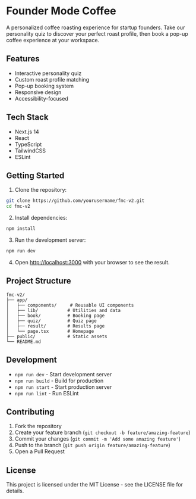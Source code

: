 # Founder Mode Coffee

A personalized coffee roasting experience for startup founders. Take our personality quiz to discover your perfect roast profile, then book a pop-up coffee experience at your workspace.

## Features

- Interactive personality quiz
- Custom roast profile matching
- Pop-up booking system
- Responsive design
- Accessibility-focused

## Tech Stack

- Next.js 14
- React
- TypeScript
- TailwindCSS
- ESLint

## Getting Started

1. Clone the repository:
```bash
git clone https://github.com/yourusername/fmc-v2.git
cd fmc-v2
```

2. Install dependencies:
```bash
npm install
```

3. Run the development server:
```bash
npm run dev
```

4. Open [http://localhost:3000](http://localhost:3000) with your browser to see the result.

## Project Structure

```
fmc-v2/
├── app/
│   ├── components/     # Reusable UI components
│   ├── lib/           # Utilities and data
│   ├── book/          # Booking page
│   ├── quiz/          # Quiz page
│   ├── result/        # Results page
│   └── page.tsx       # Homepage
├── public/            # Static assets
└── README.md
```

## Development

- `npm run dev` - Start development server
- `npm run build` - Build for production
- `npm run start` - Start production server
- `npm run lint` - Run ESLint

## Contributing

1. Fork the repository
2. Create your feature branch (`git checkout -b feature/amazing-feature`)
3. Commit your changes (`git commit -m 'Add some amazing feature'`)
4. Push to the branch (`git push origin feature/amazing-feature`)
5. Open a Pull Request

## License

This project is licensed under the MIT License - see the LICENSE file for details. 